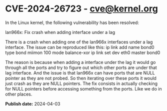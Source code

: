 # CVE-2024-26723 - cve@kernel.org

In the Linux kernel, the following vulnerability has been resolved:

lan966x: Fix crash when adding interface under a lag

There is a crash when adding one of the lan966x interfaces under a lag
interface. The issue can be reproduced like this:
ip link add name bond0 type bond miimon 100 mode balance-xor
ip link set dev eth0 master bond0

The reason is because when adding a interface under the lag it would go
through all the ports and try to figure out which other ports are under
that lag interface. And the issue is that lan966x can have ports that are
NULL pointer as they are not probed. So then iterating over these ports
it would just crash as they are NULL pointers.
The fix consists in actually checking for NULL pointers before accessing
something from the ports. Like we do in other places.

**Publish date:** 2024-04-03
